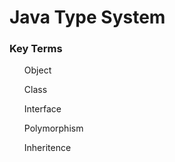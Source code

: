# Java Type System

<h3>Key Terms</h3>
<p>
<ul>Object</ul>
<ul>Class</ul>
<ul>Interface</ul>
<ul>Polymorphism</ul>
<ul>Inheritence</ul>
</p>